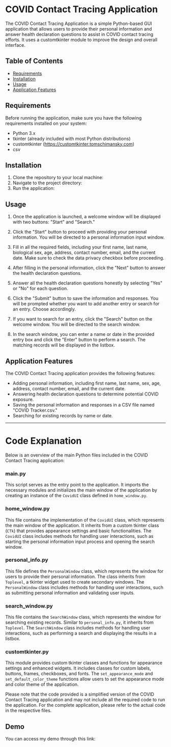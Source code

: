 # COVID Contact Tracing Application

The COVID Contact Tracing Application is a simple Python-based GUI application that allows users to provide their personal information and answer health declaration questions to assist in COVID contact tracing efforts. It uses a customtkinter module to improve the design and overall interface.

## Table of Contents

- [Requirements](#requirements)
- [Installation](#installation)
- [Usage](#usage)
- [Application Features](#application-features)

## Requirements

Before running the application, make sure you have the following requirements installed on your system:

- Python 3.x
- tkinter (already included with most Python distributions)
- customtkinter (https://customtkinter.tomschimansky.com)
- csv
  
## Installation

1. Clone the repository to your local machine:
2. Navigate to the project directory:
3. Run the application:

## Usage

1. Once the application is launched, a welcome window will be displayed with two buttons: "Start" and "Search."

2. Click the "Start" button to proceed with providing your personal information. You will be directed to a personal information input window.

3. Fill in all the required fields, including your first name, last name, biological sex, age, address, contact number, email, and the current date. Make sure to check the data privacy checkbox before proceeding.

4. After filling in the personal information, click the "Next" button to answer the health declaration questions.

5. Answer all the health declaration questions honestly by selecting "Yes" or "No" for each question.

6. Click the "Submit" button to save the information and responses. You will be prompted whether you want to add another entry or search for an entry. Choose accordingly.

7. If you want to search for an entry, click the "Search" button on the welcome window. You will be directed to the search window.

8. In the search window, you can enter a name or date in the provided entry box and click the "Enter" button to perform a search. The matching records will be displayed in the listbox.

## Application Features

The COVID Contact Tracing application provides the following features:

- Adding personal information, including first name, last name, sex, age, address, contact number, email, and the current date.
- Answering health declaration questions to determine potential COVID exposure.
- Saving the personal information and responses in a CSV file named "COVID Tracker.csv."
- Searching for existing records by name or date.

---

# Code Explanation

Below is an overview of the main Python files included in the COVID Contact Tracing application:

### main.py

This script serves as the entry point to the application. It imports the necessary modules and initializes the main window of the application by creating an instance of the `CovidUI` class defined in `home_window.py`.

### home_window.py

This file contains the implementation of the `CovidUI` class, which represents the main window of the application. It inherits from a custom tkinter class (`CTk`) that provides appearance settings and basic functionalities. The `CovidUI` class includes methods for handling user interactions, such as starting the personal information input process and opening the search window.

### personal_info.py

This file defines the `PersonalWindow` class, which represents the window for users to provide their personal information. The class inherits from `Toplevel`, a tkinter widget used to create secondary windows. The `PersonalWindow` class includes methods for handling user interactions, such as submitting personal information and validating user inputs.

### search_window.py

This file contains the `SearchWindow` class, which represents the window for searching existing records. Similar to `personal_info.py`, it inherits from `Toplevel`. The `SearchWindow` class includes methods for handling user interactions, such as performing a search and displaying the results in a listbox.

### customtkinter.py

This module provides custom tkinter classes and functions for appearance settings and enhanced widgets. It includes classes for custom labels, buttons, frames, checkboxes, and fonts. The `set_appearance_mode` and `set_default_color_theme` functions allow users to set the appearance mode and color theme of the application.

Please note that the code provided is a simplified version of the COVID Contact Tracing application and may not include all the required code to run the application. For the complete application, please refer to the actual code in the respective files.

## Demo

You can access my demo through this link:

